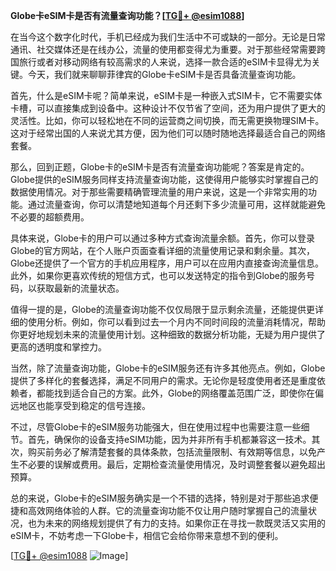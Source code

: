 **Globe卡eSIM卡是否有流量查询功能？[[TG💪+ @esim1088](https://t.me/s/esim1088)]**

在当今这个数字化时代，手机已经成为我们生活中不可或缺的一部分。无论是日常通讯、社交媒体还是在线办公，流量的使用都变得尤为重要。对于那些经常需要跨国旅行或者对移动网络有较高需求的人来说，选择一款合适的eSIM卡显得尤为关键。今天，我们就来聊聊菲律宾的Globe卡eSIM卡是否具备流量查询功能。

首先，什么是eSIM卡呢？简单来说，eSIM卡是一种嵌入式SIM卡，它不需要实体卡槽，可以直接集成到设备中。这种设计不仅节省了空间，还为用户提供了更大的灵活性。比如，你可以轻松地在不同的运营商之间切换，而无需更换物理SIM卡。这对于经常出国的人来说尤其方便，因为他们可以随时随地选择最适合自己的网络套餐。

那么，回到正题，Globe卡的eSIM卡是否有流量查询功能呢？答案是肯定的。Globe提供的eSIM服务同样支持流量查询功能，这使得用户能够实时掌握自己的数据使用情况。对于那些需要精确管理流量的用户来说，这是一个非常实用的功能。通过流量查询，你可以清楚地知道每个月还剩下多少流量可用，这样就能避免不必要的超额费用。

具体来说，Globe卡的用户可以通过多种方式查询流量余额。首先，你可以登录Globe的官方网站，在个人账户页面查看详细的流量使用记录和剩余量。其次，Globe还提供了一个官方的手机应用程序，用户可以在应用内直接查询流量信息。此外，如果你更喜欢传统的短信方式，也可以发送特定的指令到Globe的服务号码，以获取最新的流量状态。

值得一提的是，Globe的流量查询功能不仅仅局限于显示剩余流量，还能提供更详细的使用分析。例如，你可以看到过去一个月内不同时间段的流量消耗情况，帮助你更好地规划未来的流量使用计划。这种细致的数据分析功能，无疑为用户提供了更高的透明度和掌控力。

当然，除了流量查询功能，Globe卡的eSIM服务还有许多其他亮点。例如，Globe提供了多样化的套餐选择，满足不同用户的需求。无论你是轻度使用者还是重度依赖者，都能找到适合自己的方案。此外，Globe的网络覆盖范围广泛，即使你在偏远地区也能享受到稳定的信号连接。

不过，尽管Globe卡的eSIM服务功能强大，但在使用过程中也需要注意一些细节。首先，确保你的设备支持eSIM功能，因为并非所有手机都兼容这一技术。其次，购买前务必了解清楚套餐的具体条款，包括流量限制、有效期等信息，以免产生不必要的误解或费用。最后，定期检查流量使用情况，及时调整套餐以避免超出预算。

总的来说，Globe卡的eSIM服务确实是一个不错的选择，特别是对于那些追求便捷和高效网络体验的人群。它的流量查询功能不仅让用户随时掌握自己的流量状况，也为未来的网络规划提供了有力的支持。如果你正在寻找一款既灵活又实用的eSIM卡，不妨考虑一下Globe卡，相信它会给你带来意想不到的便利。

[[TG💪+ @esim1088](https://t.me/s/esim1088) ![Image](https://i.postimg.cc/4NQfJmqS/Snipaste-2025-05-13-00-14-12.png)]